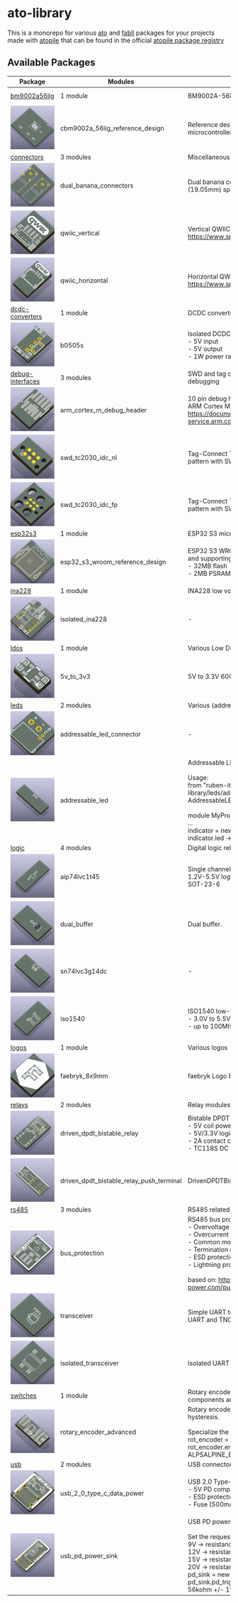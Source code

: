 <!-- This document is autogenerated - Do not edit manually!! -->

# ato-library

This is a monorepo for various [ato](https://docs.atopile.io) and [fabll](https://docs.atopile.io/atopile/guides/faebryk) packages for your projects made with [atopile](https://www.github.com/atopile/atopile) that can be found in the official [atopile package registry](https://packages.atopile.io/)

## Available Packages

| Package | Modules | Description | Version |
|---------|---------|-------------|---------|
| [bm9002a56ilg](packages/bm9002a56ilg/README.md) | 1 module | BM9002A-56ILG microcontroller | 0.1.0-alpha |
| ![cbm9002a_56ilg_reference_design](https://github.com/ruben-iteng/ato-library/raw/main/packages/bm9002a56ilg/assets/cbm9002a_56ilg_reference_design.png) | cbm9002a_56ilg_reference_design | Reference design for the BM9002A_56ILG microcontroller. | |
| [connectors](packages/connectors/README.md) | 3 modules | Miscellaneous connectors | 0.1.0 |
| ![dual_banana_connectors](https://github.com/ruben-iteng/ato-library/raw/main/packages/connectors/assets/dual_banana_connectors.png) | dual_banana_connectors | Dual banana connectors (Red and Black) with 3/4\" (19.05mm) spacing. | |
| ![qwiic_vertical](https://github.com/ruben-iteng/ato-library/raw/main/packages/connectors/assets/qwiic_vertical.png) | qwiic_vertical | Vertical QWIIC connector<br>    https://www.sparkfun.com/qwiic | |
| ![qwiic_horizontal](https://github.com/ruben-iteng/ato-library/raw/main/packages/connectors/assets/qwiic_horizontal.png) | qwiic_horizontal | Horizontal QWIIC connector<br>    https://www.sparkfun.com/qwiic | |
| [dcdc-converters](packages/dcdc-converters/README.md) | 1 module | DCDC converters | 0.1.0 |
| ![b0505s](https://github.com/ruben-iteng/ato-library/raw/main/packages/dcdc-converters/assets/b0505s.png) | b0505s | Isolated DCDC converter with shortcircuit protection<br>    - 5V input<br>    - 5V output<br>    - 1W power rating | |
| [debug-interfaces](packages/debug-interfaces/README.md) | 3 modules | SWD and tag connect headers for programming and debugging | 0.1.2 |
| ![arm_cortex_m_debug_header](https://github.com/ruben-iteng/ato-library/raw/main/packages/debug-interfaces/assets/arm_cortex_m_debug_header.png) | arm_cortex_m_debug_header | 10 pin debug header with SWD pinout according to ARM Cortex M debug specification<br>    https://documentation-service.arm.com/static/5fce6c49e167456a35b36af1 | |
| ![swd_tc2030_idc_nl](https://github.com/ruben-iteng/ato-library/raw/main/packages/debug-interfaces/assets/swd_tc2030_idc_nl.png) | swd_tc2030_idc_nl | Tag-Connect TC2030-IDC-NL (6-pin) landing pattern with SWD pinout | |
| ![swd_tc2030_idc_fp](https://github.com/ruben-iteng/ato-library/raw/main/packages/debug-interfaces/assets/swd_tc2030_idc_fp.png) | swd_tc2030_idc_fp | Tag-Connect TC2030-IDC-FP (6-pin) landing pattern with SWD pinout | |
| [esp32s3](packages/esp32s3/README.md) | 1 module | ESP32 S3 microcontroller | 0.1.3 |
| ![esp32_s3_wroom_reference_design](https://github.com/ruben-iteng/ato-library/raw/main/packages/esp32s3/assets/esp32_s3_wroom_reference_design.png) | esp32_s3_wroom_reference_design | ESP32 S3 WROOM-1 module with build-in antenna and supporting components<br>    - 32MB flash<br>    - 2MB PSRAM | |
| [ina228](packages/ina228/README.md) | 1 module | INA228 low voltage power monitor with I2C interface | 0.1.1 |
| ![isolated_ina228](https://github.com/ruben-iteng/ato-library/raw/main/packages/ina228/assets/isolated_ina228.png) | isolated_ina228 | - | |
| [ldos](packages/ldos/README.md) | 1 module | Various Low Dropout Regulators (LDOs) | 0.2.0 |
| ![5v_to_3v3](https://github.com/ruben-iteng/ato-library/raw/main/packages/ldos/assets/5v_to_3v3.png) | 5v_to_3v3 | 5V to 3.3V 600mA (max 1100mA) LDO | |
| [leds](packages/leds/README.md) | 2 modules | Various (addressable) LED components and modules | 0.1.2 |
| ![addressable_led_connector](https://github.com/ruben-iteng/ato-library/raw/main/packages/leds/assets/addressable_led_connector.png) | addressable_led_connector | - | |
| ![addressable_led](https://github.com/ruben-iteng/ato-library/raw/main/packages/leds/assets/addressable_led.png) | addressable_led | Addressable LED with decoupling capacitors.<br><br>    Usage:<br>    from "ruben-iteng/ato-library/leds/addressable_leds.ato" import AddressableLED<br><br>    module MyProject:<br>        ...<br>        indicator = new AddressableLED<br>        indicator.led -> WS2812B_5050_Black | |
| [logic](packages/logic/README.md) | 4 modules | Digital logic related components and modules | 0.1.3 |
| ![aip74lvc1t45](https://github.com/ruben-iteng/ato-library/raw/main/packages/logic/assets/aip74lvc1t45.png) | aip74lvc1t45 | Single channel bidirectional buffer.<br>    1.2V-5.5V logic levels.<br>    SOT-23-6 | |
| ![dual_buffer](https://github.com/ruben-iteng/ato-library/raw/main/packages/logic/assets/dual_buffer.png) | dual_buffer | Dual buffer. | |
| ![sn74lvc3g14dc](https://github.com/ruben-iteng/ato-library/raw/main/packages/logic/assets/sn74lvc3g14dc.png) | sn74lvc3g14dc | - | |
| ![iso1540](https://github.com/ruben-iteng/ato-library/raw/main/packages/logic/assets/iso1540.png) | iso1540 | ISO1540 low-power bidirectional I2C isolators.<br>    - 3.0V to 5.5V power and signal levels<br>    - up to 100Mhz I2C | |
| [logos](packages/logos/README.md) | 1 module | Various logos | 0.1.2 |
| ![faebryk_8x9mm](https://github.com/ruben-iteng/ato-library/raw/main/packages/logos/assets/faebryk_8x9mm.png) | faebryk_8x9mm | faebryk Logo 8x9mm | |
| [relays](packages/relays/README.md) | 2 modules | Relay modules | 0.1.2 |
| ![driven_dpdt_bistable_relay](https://github.com/ruben-iteng/ato-library/raw/main/packages/relays/assets/driven_dpdt_bistable_relay.png) | driven_dpdt_bistable_relay | Bistable DPDT relay with driver and indicator LEDs<br>    - 5V coil power<br>    - 5V/3.3V logic power<br>    - 2A contact carry current<br>    - TC118S DC motor driver (H-bridge) as relay driver | |
| ![driven_dpdt_bistable_relay_push_terminal](https://github.com/ruben-iteng/ato-library/raw/main/packages/relays/assets/driven_dpdt_bistable_relay_push_terminal.png) | driven_dpdt_bistable_relay_push_terminal | DrivenDPDTBistableRelay with push terminal | |
| [rs485](packages/rs485/README.md) | 3 modules | RS485 related modules | 0.1.3 |
| ![bus_protection](https://github.com/ruben-iteng/ato-library/raw/main/packages/rs485/assets/bus_protection.png) | bus_protection | RS485 bus protection.<br>    - Overvoltage protection<br>    - Overcurrent protection<br>    - Common mode filter<br>    - Termination resistor<br>    - ESD protection<br>    - Lightning protection<br><br>    based on: https://www.mornsun-power.com/public/uploads/pdf/TD(H)541S485H.pdf | |
| ![transceiver](https://github.com/ruben-iteng/ato-library/raw/main/packages/rs485/assets/transceiver.png) | transceiver | Simple UART to RS485 converter.<br>    UART and TNOW interface in, RS485 interface out. | |
| ![isolated_transceiver](https://github.com/ruben-iteng/ato-library/raw/main/packages/rs485/assets/isolated_transceiver.png) | isolated_transceiver | Isolated UART to half duplex RS485 interface | |
| [switches](packages/switches/README.md) | 1 module | Rotary encoders, switches, and other switch like components and modules | 0.1.2 |
| ![rotary_encoder_advanced](https://github.com/ruben-iteng/ato-library/raw/main/packages/switches/assets/rotary_encoder_advanced.png) | rotary_encoder_advanced | Rotary encoder + switchwith debouncing and hysteresis.<br><br>    Specialize the rotary encoder in your application:<br>    rot_encoder = new RotaryEncoderAdvanced<br>    rot_encoder.encoder -> ALPSALPINE_EC11E15244B2 | |
| [usb](packages/usb/README.md) | 2 modules | USB connectors and circuitry | 0.1.2 |
| ![usb_2_0_type_c_data_power](https://github.com/ruben-iteng/ato-library/raw/main/packages/usb/assets/usb_2_0_type_c_data_power.png) | usb_2_0_type_c_data_power | USB 2.0 Type-C connector<br>    - 5V PD compatible<br>    - ESD protection<br>    - Fuse [500mA(hold), 1A(trip)] | |
| ![usb_pd_power_sink](https://github.com/ruben-iteng/ato-library/raw/main/packages/usb/assets/usb_pd_power_sink.png) | usb_pd_power_sink | USB PD power sink with Type-C connector<br>    <br>    Set the requested PD voltages as follows:<br>    9V  -> resistance = 6.8kohm<br>    12V -> resistance = 24kohm<br>    15V -> resistance = 56kohm<br>    20V -> resistance = DNP<br>    pd_sink = new USBPDPowerSink<br>    pd_sink.pd_trigger.voltage_set_resistor.resistance = 56kohm +/- 1% | |
